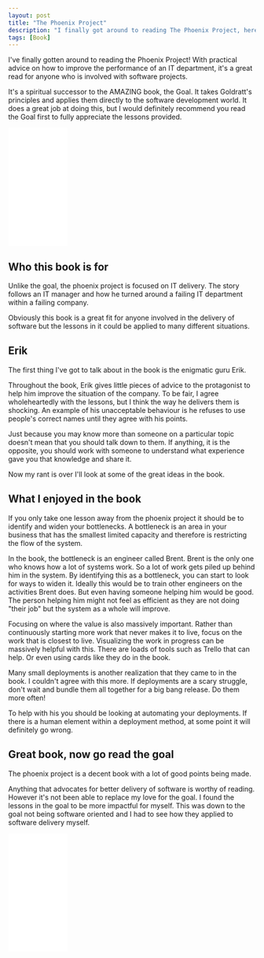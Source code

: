 ```yaml
---
layout: post
title: "The Phoenix Project"
description: "I finally got around to reading The Phoenix Project, here are my thoughts"
tags: [Book]
---
```


I've finally gotten around to reading the Phoenix Project! With practical advice on how to improve the performance of an IT department, it's a great read for anyone who is involved with software projects. 

It's a spiritual successor to the AMAZING book, the Goal. It takes Goldratt's principles and applies them directly to the software development world. It does a great job at doing this, but I would definitely recommend you read the Goal first to fully appreciate the lessons provided.

<div class="center">
<iframe style="width:120px;height:240px;" marginwidth="0" marginheight="0" scrolling="no" frameborder="0" src="//ws-eu.amazon-adsystem.com/widgets/q?ServiceVersion=20070822&OneJS=1&Operation=GetAdHtml&MarketPlace=GB&source=ac&ref=tf_til&ad_type=product_link&tracking_id=martint860a-21&marketplace=amazon&region=GB&placement=1942788290&asins=1942788290&linkId=97372a0ed5c38a2d87336d9113505ed4&show_border=false&link_opens_in_new_window=false&price_color=333333&title_color=0066C0&bg_color=FFFFFF">
    </iframe>
	</div>

## Who this book is for

Unlike the goal, the phoenix project is focused on IT delivery. The story follows an IT manager and how he turned around a failing IT department within a failing company.

Obviously this book is a great fit for anyone involved in the delivery of software but the lessons in it could be applied to many different situations.

## Erik 

The first thing I've got to talk about in the book is the enigmatic guru Erik. 

Throughout the book, Erik gives little pieces of advice to the protagonist to help him improve the situation of the company. To be fair, I agree wholeheartedly with the lessons, but I think the way he delivers them is shocking. An example of his unacceptable behaviour is he refuses to use people's correct names until they agree with his points.

Just because you may know more than someone on a particular topic doesn't mean that you should talk down to them. If anything, it is the opposite, you should work with someone to understand what experience gave you that knowledge and share it.

Now my rant is over I'll look at some of the great ideas in the book.

## What I enjoyed in the book

If you only take one lesson away from the phoenix project it should be to identify and widen your bottlenecks. A bottleneck is an area in your business that has the smallest limited capacity and therefore is restricting the flow of the system.

In the book, the bottleneck is an engineer called Brent. Brent is the only one who knows how a lot of systems work. So a lot of work gets piled up behind him in the system. By identifying this as a bottleneck, you can start to look for ways to widen it. Ideally this would be to train other engineers on the activities Brent does. But even having someone helping him would be good. The person helping him might not feel as efficient as they are not doing "their job" but the system as a whole will improve.

Focusing on where the value is also massively important. Rather than continuously starting more work that never makes it to live, focus on the work that is closest to live. Visualizing the work in progress can be massively helpful with this. There are loads of tools such as Trello that can help. Or even using cards like they do in the book.

Many small deployments is another realization that they came to in the book. I couldn't agree with this more. If deployments are a scary struggle, don't wait and bundle them all together for a big bang release. Do them more often!

To help with his you should be looking at automating your deployments. If there is a human element within a deployment method, at some point it will definitely go wrong.

## Great book, now go read the goal

The phoenix project is a decent book with a lot of good points being made.

Anything that advocates for better delivery of software is worthy of reading. However it's not been able to replace my love for the goal. I found the lessons in the goal to be more impactful for myself. This was down to the goal not being software oriented and I had to see how they applied to software delivery myself.

<div class="center">
<iframe style="width:120px;height:240px;" marginwidth="0" marginheight="0" scrolling="no" frameborder="0" src="//ws-eu.amazon-adsystem.com/widgets/q?ServiceVersion=20070822&OneJS=1&Operation=GetAdHtml&MarketPlace=GB&source=ac&ref=tf_til&ad_type=product_link&tracking_id=martint860a-21&marketplace=amazon&region=GB&placement=0566086654&asins=0566086654&linkId=1b0b7f520e499253866c22f6fe4076ed&show_border=false&link_opens_in_new_window=false&price_color=333333&title_color=0066c0&bg_color=ffffff">
    </iframe>
</div>
